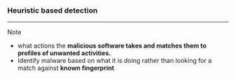### Heuristic based detection
---
>[!note]
>- what actions the **malicious software takes and matches them to profiles of unwanted activities.**
>- Identify malware based on what it is doing rather than looking for a match against **known fingerprint**

